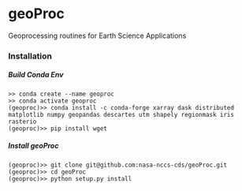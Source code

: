 # geoProc
Geoprocessing routines for Earth Science Applications

### Installation

##### Build Conda Env
```
>> conda create --name geoproc
>> conda activate geoproc
(geoproc)>> conda install -c conda-forge xarray dask distributed matplotlib numpy geopandas descartes utm shapely regionmask iris rasterio
(geoproc)>> pip install wget

```

##### Install geoProc
```
(geoproc)>> git clone git@github.com:nasa-nccs-cds/geoProc.git
(geoproc)>> cd geoProc
(geoproc)>> python setup.py install
```